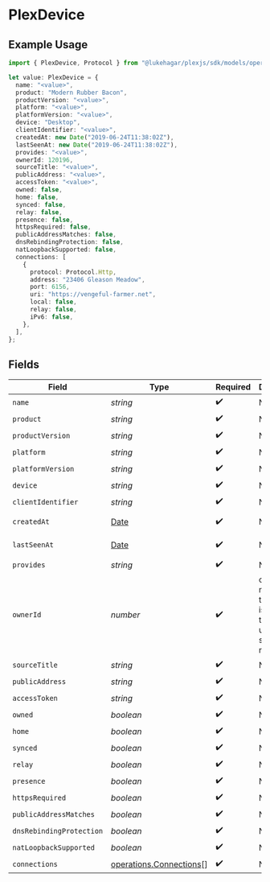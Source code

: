 # PlexDevice

## Example Usage

```typescript
import { PlexDevice, Protocol } from "@lukehagar/plexjs/sdk/models/operations";

let value: PlexDevice = {
  name: "<value>",
  product: "Modern Rubber Bacon",
  productVersion: "<value>",
  platform: "<value>",
  platformVersion: "<value>",
  device: "Desktop",
  clientIdentifier: "<value>",
  createdAt: new Date("2019-06-24T11:38:02Z"),
  lastSeenAt: new Date("2019-06-24T11:38:02Z"),
  provides: "<value>",
  ownerId: 120196,
  sourceTitle: "<value>",
  publicAddress: "<value>",
  accessToken: "<value>",
  owned: false,
  home: false,
  synced: false,
  relay: false,
  presence: false,
  httpsRequired: false,
  publicAddressMatches: false,
  dnsRebindingProtection: false,
  natLoopbackSupported: false,
  connections: [
    {
      protocol: Protocol.Http,
      address: "23406 Gleason Meadow",
      port: 6156,
      uri: "https://vengeful-farmer.net",
      local: false,
      relay: false,
      iPv6: false,
    },
  ],
};
```

## Fields

| Field                                                                                         | Type                                                                                          | Required                                                                                      | Description                                                                                   | Example                                                                                       |
| --------------------------------------------------------------------------------------------- | --------------------------------------------------------------------------------------------- | --------------------------------------------------------------------------------------------- | --------------------------------------------------------------------------------------------- | --------------------------------------------------------------------------------------------- |
| `name`                                                                                        | *string*                                                                                      | :heavy_check_mark:                                                                            | N/A                                                                                           |                                                                                               |
| `product`                                                                                     | *string*                                                                                      | :heavy_check_mark:                                                                            | N/A                                                                                           |                                                                                               |
| `productVersion`                                                                              | *string*                                                                                      | :heavy_check_mark:                                                                            | N/A                                                                                           |                                                                                               |
| `platform`                                                                                    | *string*                                                                                      | :heavy_check_mark:                                                                            | N/A                                                                                           |                                                                                               |
| `platformVersion`                                                                             | *string*                                                                                      | :heavy_check_mark:                                                                            | N/A                                                                                           |                                                                                               |
| `device`                                                                                      | *string*                                                                                      | :heavy_check_mark:                                                                            | N/A                                                                                           |                                                                                               |
| `clientIdentifier`                                                                            | *string*                                                                                      | :heavy_check_mark:                                                                            | N/A                                                                                           |                                                                                               |
| `createdAt`                                                                                   | [Date](https://developer.mozilla.org/en-US/docs/Web/JavaScript/Reference/Global_Objects/Date) | :heavy_check_mark:                                                                            | N/A                                                                                           | 2019-06-24T11:38:02Z                                                                          |
| `lastSeenAt`                                                                                  | [Date](https://developer.mozilla.org/en-US/docs/Web/JavaScript/Reference/Global_Objects/Date) | :heavy_check_mark:                                                                            | N/A                                                                                           | 2019-06-24T11:38:02Z                                                                          |
| `provides`                                                                                    | *string*                                                                                      | :heavy_check_mark:                                                                            | N/A                                                                                           |                                                                                               |
| `ownerId`                                                                                     | *number*                                                                                      | :heavy_check_mark:                                                                            | ownerId is null when the device is owned by the token used to send the request                |                                                                                               |
| `sourceTitle`                                                                                 | *string*                                                                                      | :heavy_check_mark:                                                                            | N/A                                                                                           |                                                                                               |
| `publicAddress`                                                                               | *string*                                                                                      | :heavy_check_mark:                                                                            | N/A                                                                                           |                                                                                               |
| `accessToken`                                                                                 | *string*                                                                                      | :heavy_check_mark:                                                                            | N/A                                                                                           |                                                                                               |
| `owned`                                                                                       | *boolean*                                                                                     | :heavy_check_mark:                                                                            | N/A                                                                                           |                                                                                               |
| `home`                                                                                        | *boolean*                                                                                     | :heavy_check_mark:                                                                            | N/A                                                                                           |                                                                                               |
| `synced`                                                                                      | *boolean*                                                                                     | :heavy_check_mark:                                                                            | N/A                                                                                           |                                                                                               |
| `relay`                                                                                       | *boolean*                                                                                     | :heavy_check_mark:                                                                            | N/A                                                                                           |                                                                                               |
| `presence`                                                                                    | *boolean*                                                                                     | :heavy_check_mark:                                                                            | N/A                                                                                           |                                                                                               |
| `httpsRequired`                                                                               | *boolean*                                                                                     | :heavy_check_mark:                                                                            | N/A                                                                                           |                                                                                               |
| `publicAddressMatches`                                                                        | *boolean*                                                                                     | :heavy_check_mark:                                                                            | N/A                                                                                           |                                                                                               |
| `dnsRebindingProtection`                                                                      | *boolean*                                                                                     | :heavy_check_mark:                                                                            | N/A                                                                                           |                                                                                               |
| `natLoopbackSupported`                                                                        | *boolean*                                                                                     | :heavy_check_mark:                                                                            | N/A                                                                                           |                                                                                               |
| `connections`                                                                                 | [operations.Connections](../../../sdk/models/operations/connections.md)[]                     | :heavy_check_mark:                                                                            | N/A                                                                                           |                                                                                               |
